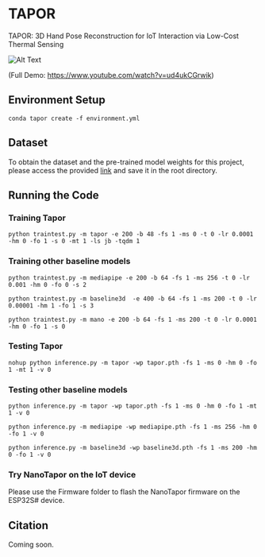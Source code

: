


# TAPOR

TAPOR: 3D Hand Pose Reconstruction for IoT Interaction via Low-Cost Thermal Sensing

![Alt Text](figures/short_demo1(1).gif)

(Full Demo: https://www.youtube.com/watch?v=ud4ukCGrwik) 


## Environment Setup
```
conda tapor create -f environment.yml
```

## Dataset

To obtain the dataset and the pre-trained model weights for this project, please access the provided [link](https://drive.google.com/drive/folders/1qCkaUHxPGxaJgvPovI4fizwN5m1PztR9?usp=sharing) and save it in the root directory. 

## Running the Code

### Training Tapor 
```
python traintest.py -m tapor -e 200 -b 48 -fs 1 -ms 0 -t 0 -lr 0.0001 -hm 0 -fo 1 -s 0 -mt 1 -ls jb -tqdm 1 

```
### Training other baseline models
```
python traintest.py -m mediapipe -e 200 -b 64 -fs 1 -ms 256 -t 0 -lr 0.001 -hm 0 -fo 0 -s 2 

python traintest.py -m baseline3d  -e 400 -b 64 -fs 1 -ms 200 -t 0 -lr 0.00001 -hm 1 -fo 1 -s 3 

python traintest.py -m mano -e 200 -b 64 -fs 1 -ms 200 -t 0 -lr 0.0001 -hm 0 -fo 1 -s 0 
```

### Testing Tapor
```
nohup python inference.py -m tapor -wp tapor.pth -fs 1 -ms 0 -hm 0 -fo 1 -mt 1 -v 0 

```
### Testing other baseline models
```
python inference.py -m tapor -wp tapor.pth -fs 1 -ms 0 -hm 0 -fo 1 -mt 1 -v 0 

python inference.py -m mediapipe -wp mediapipe.pth -fs 1 -ms 256 -hm 0 -fo 1 -v 0 

python inference.py -m baseline3d -wp baseline3d.pth -fs 1 -ms 200 -hm 0 -fo 1 -v 0 

```

### Try NanoTapor on the IoT device
Please use the Firmware folder to flash the NanoTapor firmware on the ESP32S# device.

## Citation

Coming soon.
